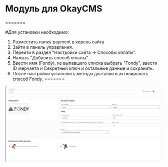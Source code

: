 # Модуль для OkayCMS
=======

#Для установки необходимо: 
1. Разместить папку payment в корень сайта
2. Зайти в панель управления.
3. Перейти в раздел "Настройки cайта -> Способы оплаты".
4. Нажать "Добавить способ оплаты" .
5. Ввести имя (Fondy), из выпавшего списка выбрать "Fondy", ввести ID мерчанта и Секретный ключ и остальные данные и сохранить.
6. После настройки установить методы доставки и активировать способ Fondy.
=======

![Скриншот][1]

[1]: https://raw.githubusercontent.com/cloudipsp/okaycms/master/Screenshot_1.png